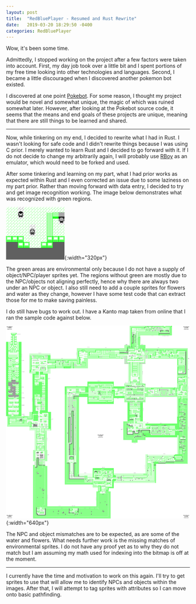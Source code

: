 ```yaml
---
layout: post
title:  "RedBluePlayer - Resumed and Rust Rewrite"
date:   2019-03-20 18:29:50 -0400
categories: RedBluePlayer
---
```


Wow, it's been some time. 

Admittedly, I stopped working on the project after a few factors were taken into account. First, my day job took over a little bit and I spent portions of my free time looking into other technologies and languages. Second, I became a little discouraged when I discovered another pokemon bot existed.

I discovered at one point [Pokebot]({https://github.com/alexkara15/PokeBot}). For some reason, I thought my project would be novel and somewhat unique, the magic of which was ruined somewhat later. However, after looking at the Pokebot source code, it seems that the means and end goals of these projects are unique, meaning that there are still things to be learned and shared.

***

Now, while tinkering on my end, I decided to rewrite what I had in Rust. I wasn't looking for safe code and I didn't rewrite things because I was using C prior. I merely wanted to learn Rust and I decided to go forward with it. If I do not decide to change my arbitrarily again, I will probably use [RBoy]({https://github.com/mvdnes/rboy}) as an emulator, which would need to be forked and used.

After some tinkering and learning on my part, what I had prior works as expected within Rust and I even corrected an issue due to some laziness on my part prior. Rather than moving forward with data entry, I decided to try and get image recognition working. The image below demonstrates what was recognized with green regions.

![](/assets/test_color_ident_23.png){:width="320px"} 

The green areas are environmental only because I do not have a supply of object/NPC/player sprites yet. The regions without green are mostly due to the NPC/objects not aligning perfectly, hence why there are always two under an NPC or object. I also still need to add a couple sprites for flowers and water as they change, however I have some test code that can extract those for me to make saving painless.

I do still have bugs to work out. I have a Kanto map taken from online that I ran the sample code against below. 

![](/assets/kanto_color_ident.png){:width="640px"}

The NPC and object mismatches are to be expected, as are some of the water and flowers. What needs further work is the missing matches of environmental sprites. I do not have any proof yet as to why they do not match but I am assuming my math used for indexing into the bitmap is off at the moment.

***

I currently have the time and motivation to work on this again. I'll try to get sprites to use that will allow me to identify NPCs and objects within the images. After that, I will attempt to tag sprites with attributes so I can move onto basic pathfinding.
